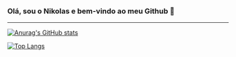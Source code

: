 ### Olá, sou o Nikolas e bem-vindo ao meu Github 👋
___

[![Anurag's GitHub stats](https://github-readme-stats.vercel.app/api?username=NikolasRR&show_icons=true&theme=radical)](https://github.com/anuraghazra/github-readme-stats)

[![Top Langs](https://github-readme-stats.vercel.app/api/top-langs/?username=NikolasRR&layout=compact&theme=radical)](https://github.com/anuraghazra/github-readme-stats)
